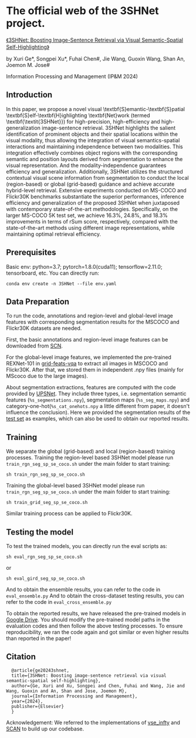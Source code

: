 # The official web of the 3SHNet project. 
[《3SHNet: Boosting Image-Sentence Retrieval via Visual Semantic-Spatial Self-Highlighting》]([https://arxiv.org/abs/2003.08813](https://www.sciencedirect.com/science/article/pii/S0306457324000761)])

by Xuri Ge*, Songpei Xu*, Fuhai Chen#, Jie Wang, Guoxin Wang, Shan An, Joemon M. Jose#

Information Processing and Management (IP&M 2024)

## Introduction
In this paper, we propose a novel visual \textbf{S}emantic-\textbf{S}patial \textbf{S}elf-\textbf{H}ighlighting \textbf{Net}work (termed \textbf{\textit{3SHNet}}) for high-precision, high-efficiency and high-generalization image-sentence retrieval. 3SHNet highlights the salient identification of prominent objects and their spatial locations within the visual modality, thus allowing the integration of visual semantics-spatial interactions and maintaining independence between two modalities. This integration effectively combines object regions with the corresponding semantic and position layouts derived from segmentation to enhance the visual representation. And the modality-independence guarantees efficiency and generalization. Additionally, 3SHNet utilizes the structured contextual visual scene information from segmentation to conduct the local (region-based) or global (grid-based) guidance and achieve accurate hybrid-level retrieval. Extensive experiments conducted on MS-COCO and Flickr30K benchmarks substantiate the superior performances, inference efficiency and generalization of the proposed 3SHNet when juxtaposed with contemporary state-of-the-art methodologies. Specifically, on the larger MS-COCO 5K test set, we achieve 16.3\%, 24.8\%, and 18.3\% improvements in terms of rSum score, respectively, compared with the state-of-the-art methods using different image representations, while maintaining optimal retrieval efficiency.


## Prerequisites
Basic env: python=3.7; pytorch=1.8.0(cuda11); tensorflow=2.11.0; tensorboard, etc. You can directly run:
```
conda env create -n 3SHNet --file env.yaml
```

## Data Preparation
To run the code, annotations and region-level and global-level image features with corresponding segmentation results for the MSCOCO and Flickr30K datasets are needed.

First, the basic annotations and region-level image features can be downloaded from [SCN](https://github.com/kuanghuei/SCAN#download-data).

For the global-level image features, we implemented the pre-trained REXNet-101 in [grid-feats-vqa](https://github.com/facebookresearch/grid-feats-vqa) to extract all images in MSCOCO and Flickr30K. After that, we stored them in independent .npy files (mainly for MScoco due to the large images).

About segmentation extractions, features are computed with the code provided by [UPSNet](https://github.com/uber-research/UPSNet). They include three types, i.e. segmentation semantic features (`%s_segmentations.npy`), segmentation maps (`%s_seg_maps.npy`) and category-one-hot(`%s_cat_onehots.npy` a little different from paper, it doesn't influence the conclusion).
Here we provided the segmentation results of the [test set](xxx) as examples, which can also be used to obtain our reported results.

## Training
We separate the global (grid-based) and local (region-based) training processes.
Training the region-level based 3SHNet model please run ` train_rgn_seg_sp_se_coco.sh`  under the main folder to start training:
```
sh train_rgn_seg_sp_se_coco.sh
```
Training the global-level based 3SHNet model please run ` train_rgn_seg_sp_se_coco.sh`  under the main folder to start training:
```
sh train_grid_seg_sp_se_coco.sh
```

Similar training process can be applied to Flickr30K.

## Testing the model
To test the trained models, you can directly run the eval scripts as:
```
sh eval_rgn_seg_sp_se_coco.sh
```
or
```
sh eval_gird_seg_sp_se_coco.sh
```
And to obtain the ensemble results, you can refer to the code in `eval_ensemble.py`
And to obtain the cross-dataset testing results, you can refer to the code in `eval_cross_ensemble.py`

To obtain the reported results, we have released the pre-trained models in [Google Drive](xxx).
You should modify the pre-trained model paths in the evaluation codes and then follow the above testing processes.
To ensure reproducibility, we ran the code again and got similar or even higher results than reported in the paper!



## Citation
```
  @article{ge20243shnet,
  title={3SHNet: Boosting image-sentence retrieval via visual semantic-spatial self-highlighting},
  author={Ge, Xuri and Xu, Songpei and Chen, Fuhai and Wang, Jie and Wang, Guoxin and An, Shan and Jose, Joemon M},
  journal={Information Processing and Management},
  year={2024},
  publisher={Elsevier}
  }
```
Acknowledgement: We referred to the implementations of [vse_infty](https://github.com/woodfrog/vse_infty) and [SCAN](https://github.com/kuanghuei/SCAN) to build up our codebase.
